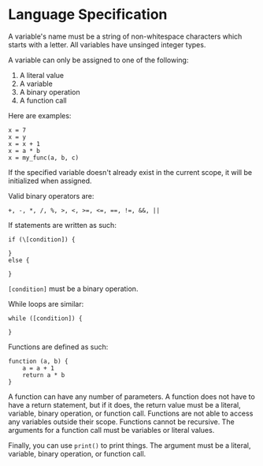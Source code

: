 # Language Specification

A variable's name must be a string of non-whitespace characters which starts with a letter.
All variables have unsinged integer types.

A variable can only be assigned to one of the following:
1. A literal value
2. A variable 
3. A binary operation 
4. A function call 

Here are examples:
```
x = 7
x = y
x = x + 1
x = a * b
x = my_func(a, b, c)
```

If the specified variable doesn't already exist in the current scope, it will be initialized when assigned.

Valid binary operators are: 
```
+, -, *, /, %, >, <, >=, <=, ==, !=, &&, ||
```

If statements are written as such:
```
if (\[condition]) {

}
else {

}
```
`[condition]` must be a binary operation.

While loops are similar:
```
while ([condition]) {

}
```

Functions are defined as such:
```
function (a, b) {
    a = a + 1
    return a * b
}
```
A function can have any number of parameters.
A function does not have to have a return statement, but if it does, 
the return value must be a literal, variable, binary operation, or function call.
Functions are not able to access any variables outside their scope.
Functions cannot be recursive.
The arguments for a function call must be variables or literal values.

Finally, you can use `print()` to print things.
The argument must be a literal, variable, binary operation, or function call.